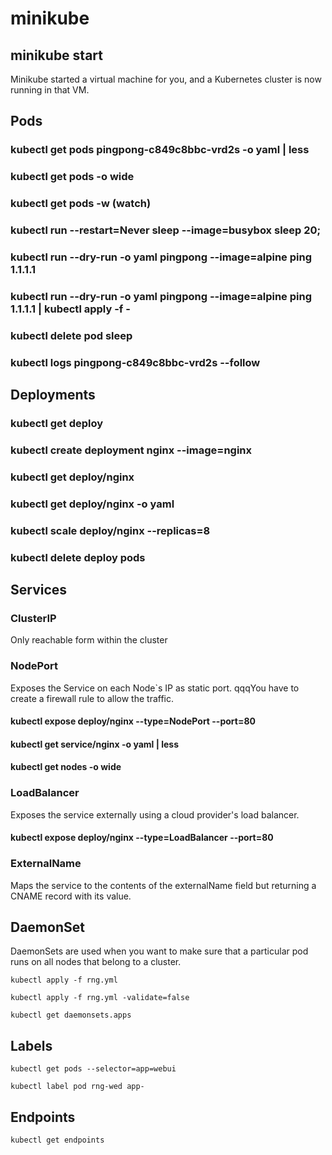 # minikube

## minikube start

Minikube started a virtual machine for you, and a Kubernetes cluster is now running in that VM.

## Pods

### kubectl get pods pingpong-c849c8bbc-vrd2s -o yaml | less

### kubectl get pods -o wide

### kubectl get pods -w (watch)

### kubectl run --restart=Never sleep --image=busybox sleep 20;

### kubectl run --dry-run -o yaml pingpong --image=alpine ping 1.1.1.1

### kubectl run --dry-run -o yaml pingpong --image=alpine ping 1.1.1.1 | kubectl apply -f -

### kubectl delete pod sleep

### kubectl logs pingpong-c849c8bbc-vrd2s --follow

## Deployments

### kubectl get deploy

### kubectl create deployment nginx --image=nginx

### kubectl get deploy/nginx

### kubectl get deploy/nginx -o yaml

### kubectl scale deploy/nginx --replicas=8 

### kubectl delete deploy pods

## Services

### ClusterIP 

Only reachable form within the cluster

### NodePort

Exposes the Service on each Node`s IP as static port. qqqYou have to create a firewall rule to allow the traffic.

#### kubectl expose deploy/nginx --type=NodePort --port=80

#### kubectl get service/nginx -o yaml | less

#### kubectl get nodes -o wide

### LoadBalancer

Exposes the service externally using a cloud provider's load balancer.

#### kubectl expose deploy/nginx --type=LoadBalancer --port=80

### ExternalName

Maps the service to the contents of the externalName field but returning a CNAME record with its value.

## DaemonSet

DaemonSets are used when you want to make sure that a particular pod runs on all nodes that belong to a cluster.

`kubectl apply -f rng.yml`

`kubectl apply -f rng.yml -validate=false`

`kubectl get daemonsets.apps`

## Labels

`kubectl get pods --selector=app=webui`

`kubectl label pod rng-wed app-`

## Endpoints

`kubectl get endpoints`